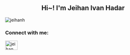 <h2 align="center">Hi~! I'm Jeihan Ivan Hadar</h2>
<p align="left"> <img src="https://komarev.com/ghpvc/?username=jeihanh&label=Profile%20views&color=0e75b6&style=flat" alt="jeihanh" /> </p>

<h3 align="left">Connect with me:</h3>
<p align="left">
<a href="https://linkedin.com/in/jeihan ivan hadar" target="blank"><img align="center" src="https://raw.githubusercontent.com/rahuldkjain/github-profile-readme-generator/master/src/images/icons/Social/linked-in-alt.svg" alt="jeihan ivan hadar" height="30" width="40" /></a>
</p>


